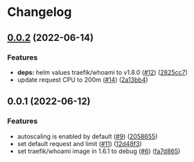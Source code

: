 # Changelog

## [0.0.2](https://github.com/jycamier/helm-auto-release-test/compare/base-chart-1-v0.0.1...base-chart-1-v0.0.2) (2022-06-14)


### Features

* **deps:** helm values traefik/whoami to v1.8.0 ([#12](https://github.com/jycamier/helm-auto-release-test/issues/12)) ([2825cc7](https://github.com/jycamier/helm-auto-release-test/commit/2825cc7c66fde53eff7131a28d526afd8e0f932b))
* update request CPU to 200m ([#14](https://github.com/jycamier/helm-auto-release-test/issues/14)) ([2a13bb4](https://github.com/jycamier/helm-auto-release-test/commit/2a13bb4e5f7cec84b32cc9b1f42f5fabb8f69492))

## 0.0.1 (2022-06-12)


### Features

* autoscaling is enabled by default ([#9](https://github.com/jycamier/helm-auto-release-test/issues/9)) ([2058655](https://github.com/jycamier/helm-auto-release-test/commit/205865529323b635c1087f66d75fe055bb075703))
* set default request and limit ([#11](https://github.com/jycamier/helm-auto-release-test/issues/11)) ([12d48f3](https://github.com/jycamier/helm-auto-release-test/commit/12d48f33090daeac9195c24974354d688be9d1df))
* set traefik/whoami image in 1.6.1 to debug ([#6](https://github.com/jycamier/helm-auto-release-test/issues/6)) ([fa7d865](https://github.com/jycamier/helm-auto-release-test/commit/fa7d865439d43849dccd22416110bd0a8f15d781))

